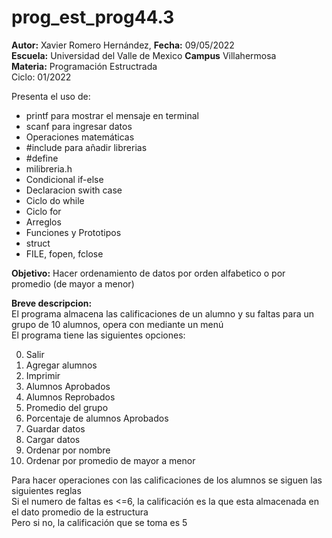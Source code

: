 # prog_est_prog44.3
<p><b>Autor:</b> Xavier Romero Hernández, <b>Fecha:</b> 09/05/2022 <br>
  <b>Escuela:</b> Universidad del Valle de Mexico <b>Campus</b> Villahermosa<br>
  <b>Materia:</b> Programación Estructrada<br>
Ciclo: 01/2022</p>

<p>
Presenta el uso de:
  <ul>
    <li>printf para mostrar el mensaje en terminal</li>
    <li>scanf para ingresar datos</li>
    <li>Operaciones matemáticas</li>
    <li>#include para añadir librerias</li>
    <li>#define</li>
    <li>milibreria.h</li>
    <li>Condicional if-else</li>
    <li>Declaracion swith case</li>
    <li>Ciclo do while</li>
    <li>Ciclo for</li>
    <li>Arreglos</li>
    <li>Funciones y Prototipos</li>
    <li>struct</li>
    <li>FILE, fopen, fclose</li>
  </ul>
</p>

<b>Objetivo:</b> Hacer ordenamiento de datos por orden alfabetico o por promedio (de mayor a menor)

<p><b>Breve descripcion:</b><br>
El programa almacena las calificaciones de un alumno y su faltas para un grupo de 10 alumnos, opera con mediante un menú<br>
El programa tiene las siguientes opciones:
  <ol start="0">
    <li>Salir</li>
    <li>Agregar alumnos</li>
    <li>Imprimir</li>
    <li>Alumnos Aprobados</li>
    <li>Alumnos Reprobados</li>
    <li>Promedio del grupo</li>
    <li>Porcentaje de alumnos Aprobados</li>
    <li>Guardar datos</li>
    <li>Cargar datos</li>
    <li>Ordenar por nombre</li>
    <li>Ordenar por promedio de mayor a menor</li>
  </ol>
Para hacer operaciones con las calificaciones de los alumnos se siguen las siguientes reglas<br>
Si el numero de faltas es <=6, la calificación es la que esta almacenada en el dato promedio de la estructura<br>
Pero si no, la calificación que se toma es 5<br>
</p>
